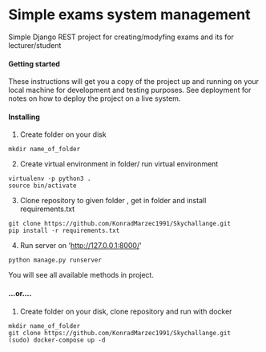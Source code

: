 # Simple exams system management

Simple Django REST project for creating/modyfing exams and its for lecturer/student

#### Getting started

These instructions will get you a copy of the project up and running on your local machine for development and testing purposes. See deployment for notes on how to deploy the project on a live system.

#### Installing

1) Create folder on your disk
```
mkdir name_of_folder
```

2) Create virtual environment in folder/ run virtual environment
```
virtualenv -p python3 .
source bin/activate
```

3) Clone repository to given folder , get in folder and install requirements.txt
```
git clone https://github.com/KonradMarzec1991/Skychallange.git
pip install -r requirements.txt
```

4) Run server on 'http://127.0.0.1:8000/'
```
python manage.py runserver 
```

You will see all available methods in project.

#### ...or....

1) Create folder on your disk, clone repository and run with docker
```
mkdir name_of_folder
git clone https://github.com/KonradMarzec1991/Skychallange.git
(sudo) docker-compose up -d
```
